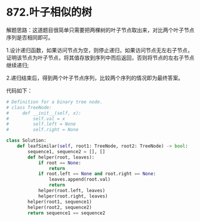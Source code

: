 # 872.叶子相似的树

解题思路：这道题目很简单只需要把两棵树的叶子节点取出来，对比两个叶子节点序列是否相同即可。

1.设计递归函数，如果访问节点为空，则停止递归，如果访问节点无左右子节点，证明该节点为叶子节点，将其值存放到序列中而后返回，否则将节点的左右子节点继续递归;

2.递归结束后，得到两个叶子节点序列，比较两个序列的情况即为最终答案。

代码如下：

```python
# Definition for a binary tree node.
# class TreeNode:
#     def __init__(self, x):
#         self.val = x
#         self.left = None
#         self.right = None

class Solution:
    def leafSimilar(self, root1: TreeNode, root2: TreeNode) -> bool:
        sequence1, sequence2 = [], []
        def helper(root, leaves):
            if root == None:
                return
            if root.left == None and root.right == None:
                leaves.append(root.val)
                return
            helper(root.left, leaves)
            helper(root.right, leaves)
        helper(root1, sequence1)
        helper(root2, sequence2)
        return sequence1 == sequence2
```
